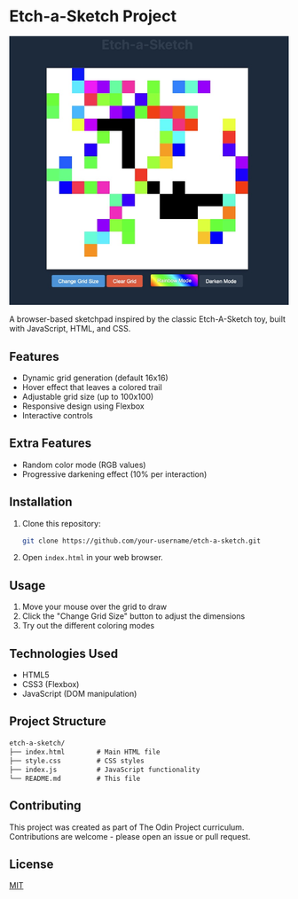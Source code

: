 # Etch-a-Sketch Project

![Project Screenshot](screenshot.jpeg)

A browser-based sketchpad inspired by the classic Etch-A-Sketch toy, built with JavaScript, HTML, and CSS.

## Features

- Dynamic grid generation (default 16x16)
- Hover effect that leaves a colored trail
- Adjustable grid size (up to 100x100)
- Responsive design using Flexbox
- Interactive controls

## Extra Features

- Random color mode (RGB values)
- Progressive darkening effect (10% per interaction)

## Installation

1. Clone this repository:
   ```bash
   git clone https://github.com/your-username/etch-a-sketch.git
   ```
2. Open `index.html` in your web browser.

## Usage

1. Move your mouse over the grid to draw
2. Click the "Change Grid Size" button to adjust the dimensions
3. Try out the different coloring modes

## Technologies Used

- HTML5
- CSS3 (Flexbox)
- JavaScript (DOM manipulation)

## Project Structure

```
etch-a-sketch/
├── index.html        # Main HTML file
├── style.css         # CSS styles
├── index.js          # JavaScript functionality
└── README.md         # This file
```

## Contributing

This project was created as part of The Odin Project curriculum. Contributions are welcome - please open an issue or pull request.

## License

[MIT](https://choosealicense.com/licenses/mit/)
